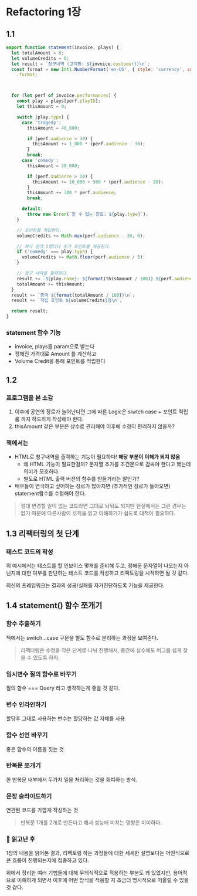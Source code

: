 # Refactoring 1장

## 1.1

```javascript
export function statement(invoice, plays) {
  let totalAmount = 0;
  let volumeCredits = 0;
  let result = `청구내역 (고객명: ${invoice.customer})\n`;
  const format = new Intl.NumberFormat('en-US', { style: 'currency', currency: 'USD', maximumFractionDigits: 2 })
    .format;



  for (let perf of invoice.performances) {
    const play = plays[perf.playID]; 
    let thisAmount = 0;

    switch (play.type) {
      case 'tragedy':
        thisAmount = 40_000;

        if (perf.audience > 30) {
          thisAmount += 1_000 * (perf.audience - 30);
        }
        break;
      case 'comedy':
        thisAmount = 30_000;

        if (perf.audience > 20) {
          thisAmount += 10_000 + 500 * (perf.audience - 20);
        }
        thisAmount += 300 * perf.audience;
        break;

      default:
        throw new Error(`알 수 없는 장르: ${play.type}`);
    }

    // 포인트를 적립한다.
    volumeCredits += Math.max(perf.audience - 30, 0);

    // 희극 관객 5명마다 추가 포인트를 제공한다.
    if ('comedy' === play.type) {
      volumeCredits += Math.floor(perf.audience / 5);
    }

    // 청구 내역을 출력한다.
    result += `${play.name}: ${format(thisAmount / 100)} ${perf.audience}석\n`;
    totalAmount += thisAmount;
  }
  result += `총액 ${format(totalAmount / 100)}\n`;
  result += `적립 포인트 ${volumeCredits}점\n`;

  return result;
}
```

### statement 함수 기능

- invoice, plays를 param으로 받는다
- 정해진 가격대로 Amount 를 계산하고
- Volume Credit을 통해 포인트를 적립한다

## 1.2 

### 프로그램을 본 소감

1. 이후에 공연의 장르가 늘어난다면 그에 따른 Logic은 siwtch case + 포인트 적립 룰 까지 하드하게 작성해야 한다.
2. thisAmount 같은 부분은 상수로 관리해야 이후에 수정이 편리하지 않을까?

### 책에서는

- HTML로 청구내역을 출력하는 기능이 필요하다! **해당 부분이 이해가 되지 않음**
    - 왜 HTML 기능이 필요한걸까? 문자열 추가를 조건문으로 감싸야 한다고 했는데 의미가 모호하다.
    - 별도로 HTML 출력 버전의 함수를 만들거라는 말인가?
- 배우들이 연극하고 싶어하는 장르가 많아지면 (추가적인 장르가 들어오면) statement함수를 수정해야 한다.

> 절대 변경할 일이 없는 코드라면 그대로 놔둬도 되지만 현실에서는 그런 경우는 없기 때문에 다른사람이 로직을 읽고 이해하기가 쉽도록 대책이 필요하다.

## 1.3 리팩터링의 첫 단계

### 테스트 코드의 작성

위 예시에서는 테스트를 할 인보이스 몇개를 준비해 두고, 정해둔 문자열이 나오는지 아닌지에 대한 여부를 판단하는 테스트 코드를 작성하고 리팩토링을 시작하면 될 것 같다.

최신의 프레임워크는 결과의 성공/실패를 자가진단하도록 기능을 제공한다.

## 1.4 statement() 함수 쪼개기

### 함수 추출하기

책에서는 switch...case 구문을 별도 함수로 분리하는 과정을 보여준다.

> 리팩터링은 수정을 작은 단계로 나눠 진행해서, 중간에 실수해도 버그를 쉽게 찾을 수 있도록 하자.

### 임시변수 질의 함수로 바꾸기

질의 함수 === Query 라고 생각하는게 좋을 것 같다.

### 변수 인라인하기

할당후 그대로 사용하는 변수는 할당하는 값 자체를 사용

### 함수 선언 바꾸기

좋은 함수의 이름을 짓는 것

### 반복문 쪼개기

한 반복문 내부에서 두가지 일을 처리하는 것을 회피하는 방식.

### 문장 슬라이드하기

연관된 코드를 가깝게 작성하는 것 

> 반복문 1개를 2개로 만든다고 해서 성능에 미치는 영향은 미미하다.

### :thinking: 읽고난 후

1장의 내용을 읽어본 결과, 리팩토링 하는 과정들에 대한 세세한 설명보다는 어떤식으로 큰 흐름이 진행되는지에 집중하고 있다. 

위에서 정리한 여러 기법들에 대해 무의식적으로 적용하는 부분도 꽤 있었지만, 용어적으로 이해하게 되면서 이후에 어떤 방식을 적용할 지 조금더 명시적으로 떠올릴 수 있을 것 같다.